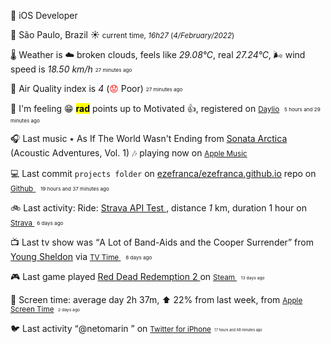 
<p><span id="job"><p><span class="darkmode-ignore">💼</span> iOS Developer </p></span></p>
<p><span class="darkmode-ignore">📍&nbsp;</span><span id="location"><span class="new-box">São Paulo, Brazil <span class="darkmode-ignore">☀️  <small class="text-muted"> current time, <var>16h</var><var>27</var> (<var>4/February/2022</var>)</small></span></span></span></p>
<p><span class="darkmode-ignore">🌡&nbsp;</span><span id="weather"><span class="new-box">Weather is <span class="darkmode-ignore">☁️</span> broken clouds, feels like <var>29.08°C</var>, real <var>27.24°C</var>, <span class="darkmode-ignore">🌬</span> wind speed is <var> 18.50 km/h</var> <sub><sup><small class="text-muted">27 minutes ago </small></sup></sub></span></span></p>
<p><span class="darkmode-ignore">💨&nbsp;</span><span id="airquality"><span class="new-box">Air Quality index is <var>4</var> (<span class="darkmode-ignore" style="color: transparent; text-shadow: 0 0 0#ff0000"><span class="darkmode-ignore">😟</span></span> Poor) <sub><sup><small class="text-muted">27 minutes ago </small></sup></sub></span></span></p>
<p><span class="darkmode-ignore">🧠&nbsp;</span><span id="mood"><span class="new-box">I'm feeling <span class="darkmode-ignore">😁</span> <mark><strong>rad</strong></mark> points up to Motivated <span class="darkmode-ignore">👍</span>, registered on <a class="darkmode-ignore" href="https://daylio.net/"><small class="darkmode-ignore">Daylio</small></a>&nbsp; <sub><sup><small class="text-muted">5 hours and 29 minutes  ago </small></sup></sub> </span></span></p>
<p><span class="darkmode-ignore">🎧&nbsp;</span><span id="lastfm"><span class="new-box">Last music ٭ As If The World Wasn't Ending from <a class="darkmode-ignore" href="https://www.last.fm/music/Sonata+Arctica/_/As+If+The+World+Wasn%27t+Ending"> Sonata Arctica </a> (Acoustic Adventures, Vol. 1) <span class="wave">🎶 </span>playing now on <a class="darkmode-ignore" href="https://music.apple.com/profile/ezequielapp"><small class="darkmode-ignore">Apple Music</small></a></span></span></p>
<p><span class="darkmode-ignore">💻&nbsp;</span><span id="github"><span class="new-box">Last commit <code>projects folder</code> on <a class="darkmode-ignore" href="https://github.com/ezefranca/ezefranca.github.io/commit/9e1189374d93bbf3ae84bbaa99f559dc0b6bff83"> ezefranca/ezefranca.github.io</a> repo on <a class="darkmode-ignore" href="https://github.com/ezefranca/ezefranca.github.io/commit/9e1189374d93bbf3ae84bbaa99f559dc0b6bff83"> <small class="darkmode-ignore">Github</small> </a>&nbsp; <sub><sup><small class="text-muted">19 hours and 37 minutes  ago </small></sup></sub></span></span></p>
<p><span class="darkmode-ignore">🚲&nbsp;</span><span id="strava"><span class="new-box">Last activity: Ride: <a class="darkmode-ignore" href="https://bit.ly/3r9rzup"> Strava API Test </a>, distance <var>1</var> km, duration 1 hour on <a class="darkmode-ignore" href="https://bit.ly/3r9rzup"> <small class="darkmode-ignore">Strava&nbsp;</small></a> <sub><sup><small class="text-muted">6 days ago </small></sup></sub></span></span></p>
<p><span class="darkmode-ignore">📺&nbsp;</span><span id="tv"><span class="new-box">Last tv show was <q class="markquote">A Lot of Band-Aids and the Cooper Surrender</q> from <a class="darkmode-ignore" href="https://www.tvtime.com/en/show/328724/episode/8929346 ">Young Sheldon</a> via <a class="darkmode-ignore" href="https://www.tvtime.com/en/show/328724/episode/8929346 "><small class="darkmode-ignore">TV Time </small></a>&nbsp; <sub><sup><small class="text-muted">8 days ago </small></sup></sub></span></span></p>
<p><span class="darkmode-ignore">🎮&nbsp;</span><span id="steam"><span class="new-box">Last game played <a class="darkmode-ignore" href="https://store.steampowered.com/app/1316286541 "> Red Dead Redemption 2 </a> on <a class="darkmode-ignore" href="https://steamcommunity.com/id/ezequielapp/ "><small class="darkmode-ignore">Steam </small></a><small class="darkmode-ignore">&nbsp;  <sub><sup><small class="text-muted">13 days ago </small></sup></sub></small></span></span></p>
<p><span class="darkmode-ignore">📱&nbsp;</span><span id="screentime"><span class="new-box">Screen time: average day 2h 37m, ⬆ 22% from last week, from <a href="https://twitter.com/ezefranca/status/1488891719399710722"><small class="darkmode-ignore">Apple Screen Time</small></a><small>&nbsp; <sub><sup><small class="text-muted">2 days ago </small></sup></sub></small></span></span></p>
<p><span class="darkmode-ignore">🐦&nbsp;</span><span id="twitter"><span class="new-box">Last activity <q class="markquote">@netomarin </q> on <a class="darkmode-ignore" href="https://twitter.com/ezefranca/status/1489412938247065601"> <small class="darkmode-ignore">Twitter for iPhone<small></small></small></a><small class="darkmode-ignore"><small>&nbsp;   <sub><sup><small class="text-muted">17 hours and 48 minutes  ago </small></sup></sub></small></small></span></span></p>
